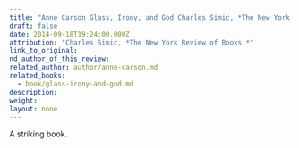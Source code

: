 ```yaml
---
title: "Anne Carson Glass, Irony, and God Charles Simic, *The New York Review of Books *"
draft: false
date: 2014-09-18T19:24:00.000Z
attribution: "Charles Simic, *The New York Review of Books *"
link_to_original:
nd_author_of_this_review:
related_author: author/anne-carson.md
related_books:
  - book/glass-irony-and-god.md
description:
weight:
layout: none
---
```

A striking book.

